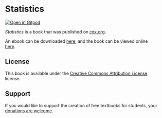 # Statistics

[![Open in Gitpod](https://gitpod.io/button/open-in-gitpod.svg)](https://gitpod.io/from-referrer/)

_Statistics_ is a book that was published on [cnx.org](https://cnx.org/).

An ebook can be downloaded [here](https://github.com/cnx-user-books/cnxbook-hs-statistics/releases/latest), and the book can be viewed online [here](https://github.com/cnx-user-books/cnxbook-hs-statistics/releases/latest).

## License
This book is available under the [Creative Commons Attribution License](./LICENSE) license.

## Support
If you would like to support the creation of free textbooks for students, your [donations are welcome](https://riceconnect.rice.edu/donation/support-openstax-banner).
